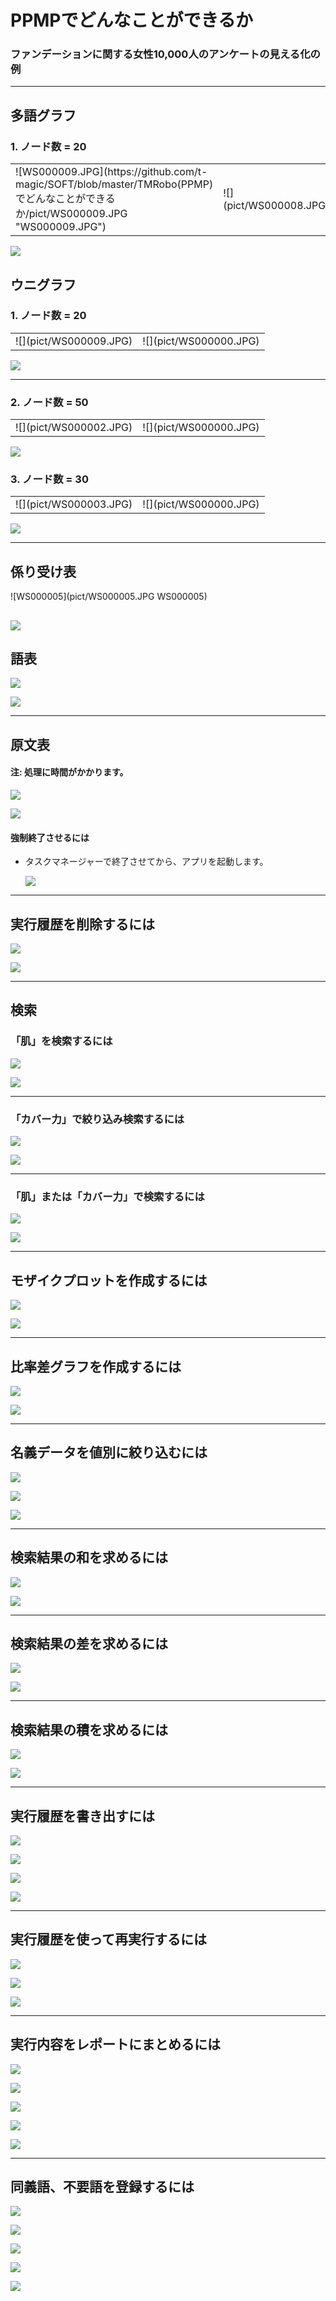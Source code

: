 # PPMPでどんなことができるか
### ファンデーションに関する女性10,000人のアンケートの見える化の例

---

## 多語グラフ
### 1. ノード数 = 20
<table><tr><td>![WS000009.JPG](https://github.com/t-magic/SOFT/blob/master/TMRobo(PPMP)でどんなことができるか/pict/WS000009.JPG "WS000009.JPG")</td><td>![](pict/WS000008.JPG)</td></table>

![](pict/foundation_0_tago_fa3_d3w20n20e100f1_全体-neato.svg)

## ウニグラフ
### 1. ノード数 = 20
<table><tr><td>![](pict/WS000009.JPG)</td><td>![](pict/WS000000.JPG)</td></table>

![](pict/foundation_0_uni_fa3_d3w20n20e100f1_全体-fdp.svg)

---

### 2. ノード数 = 50
<table><tr><td>![](pict/WS000002.JPG)</td><td>![](pict/WS000000.JPG)</td></table>

![](pict/foundation_0_uni_fa3_d3w20n50e200f1_全体-fdp.svg)

### 3. ノード数 = 30
<table><tr><td>![](pict/WS000003.JPG)</td><td>![](pict/WS000000.JPG)</td></table>

![](pict/foundation_0_uni_fa3_d3w20n30e100f5_全体-fdp.svg)

---

## 係り受け表
![WS000005](pict/WS000005.JPG WS000005)

![](pict/WS000004.JPG)
---
## 語表
![](pict/WS000007.JPG)

![](pict/WS000006.JPG)

---

## 原文表
#### 注: 処理に時間がかかります。
![](pict/WS000010.JPG)

![](pict/WS000012.JPG)

#### 強制終了させるには
* タスクマネージャーで終了させてから、アプリを起動します。

   ![](pict/WS000011.JPG)

---

## 実行履歴を削除するには
![](pict/WS000013.JPG)

![](pict/WS000014.JPG)

---

## 検索
### 「肌」を検索するには

![](pict/WS000015.JPG)

![](pict/WS000016.JPG)

---

### 「カバー力」で絞り込み検索するには

![](pict/WS000017.JPG)

![](pict/WS000018.JPG)

---

### 「肌」または「カバー力」で検索するには
![](pict/WS000019.JPG)

![](pict/WS000020.JPG)

---

## モザイクプロットを作成するには
![](pict/WS000022.JPG)

![](pict/foundation_3_検索_8.Q7_年代x11.Q10_購入場所_mosaic_plot_8-11_utf8.svg)

---

## 比率差グラフを作成するには
![](pict/WS000023.JPG)

![](pict/foundation_3_検索_11.Q10_購入場所%28V%29_windsocks_fa3_v11_総数順_50.svg)

---

## 名義データを値別に絞り込むには
![](pict/WS000024.JPG)

![](pict/WS000025.JPG)

![](pict/WS000026.JPG)

---

## 検索結果の和を求めるには
![](pict/WS000027.JPG)

![](pict/WS000028.JPG)

---

## 検索結果の差を求めるには
![](pict/WS000029.JPG)

![](pict/WS000030.JPG)

---

## 検索結果の積を求めるには
![](pict/WS000031.JPG)

![](pict/WS000032.JPG)

---

## 実行履歴を書き出すには
![](pict/WS000033.JPG)

![](pict/WS000034.JPG)

![](pict/WS000035.JPG)

![](pict/WS000036.JPG)

---

## 実行履歴を使って再実行するには
![](pict/WS000037.JPG)

![](pict/WS000038.JPG)

![](pict/WS000039.JPG)

---

## 実行内容をレポートにまとめるには
![](pict/WS000040.JPG)

![](pict/WS000041.JPG)

![](pict/WS000042.JPG)

![](pict/WS000043.JPG)

![](pict/WS000044.JPG)

---

## 同義語、不要語を登録するには
![](pict/WS000045.JPG)

![](pict/WS000046.JPG)

![](pict/WS000047.JPG)

![](pict/WS000048.JPG)

![](pict/WS000049.JPG)
